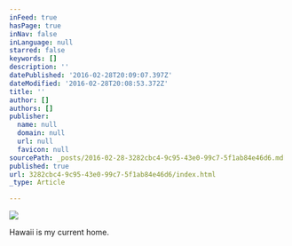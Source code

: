 ```yaml
---
inFeed: true
hasPage: true
inNav: false
inLanguage: null
starred: false
keywords: []
description: ''
datePublished: '2016-02-28T20:09:07.397Z'
dateModified: '2016-02-28T20:08:53.372Z'
title: ''
author: []
authors: []
publisher:
  name: null
  domain: null
  url: null
  favicon: null
sourcePath: _posts/2016-02-28-3282cbc4-9c95-43e0-99c7-5f1ab84e46d6.md
published: true
url: 3282cbc4-9c95-43e0-99c7-5f1ab84e46d6/index.html
_type: Article

---
```

![](https://the-grid-user-content.s3-us-west-2.amazonaws.com/502da35e-8923-4016-a7fc-50022ea75eec.JPG)

Hawaii is my current home.